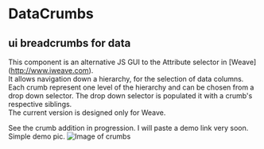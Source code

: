 # DataCrumbs
## ui breadcrumbs for data

This component is an alternative JS GUI to the Attribute selector in [Weave] (http://www.iweave.com).  
It allows navigation down a hierarchy, for the selection of data columns.
Each crumb represent one level of the hierarchy and can be chosen from a drop down selector. The drop down selector is populated it with a crumb's respective siblings.  
The current version is designed only for Weave. 

See the crumb addition in progression. I will paste a demo link very soon.
Simple demo pic.
![Image of crumbs](https://github.com/shwetapurushe/dataCrumbs/css/img/Crumbs_Demo.png)